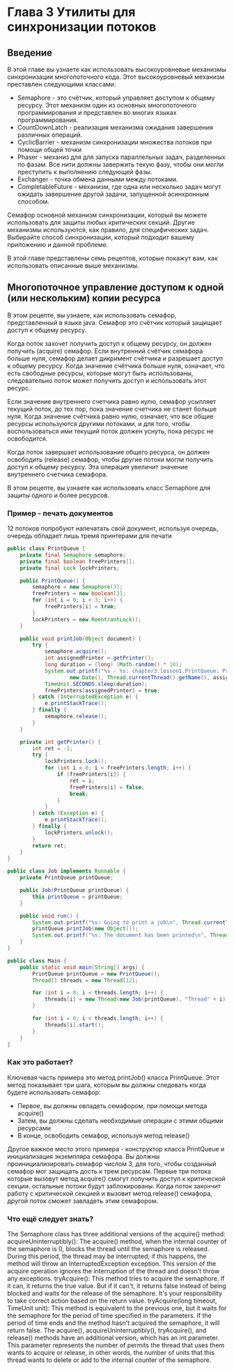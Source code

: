 # Глава 3 Утилиты для синхронизации потоков
## Введение
В этой главе вы узнаете как использовать высокоуровневые механизмы синхронизации многопоточного кода. Этот высокоуровневый механизм преставлен следующими классами:
* Semaphore - это счётчик, который управляет доступом к общему ресурсу. Этот механизм один из основных многопоточного программирования и представлен во многих языках программирования.
* CountDownLatch - реализация механизма ожидания завершения различных операций. 
* CyclicBarrier - механизм синхронизации множества потоков при помощи общей точки
* Phaser - механиз для для запуска параллельных задач, разделенных по фазам. Все нити должны завержить текую фазу, чтобы они могли преступить к выполнению следующей фазы.
* Exchanger - точка обмена данными между потоками.
* CompletableFuture - механизм, где одна или несколько задач могут ожидать завершение другой задачи, запущенной асинхронным способом.

Семафор основной механизм синхронизации, который вы можете использовать для защиты любых критических секций. Другие механизмы используются, как правило, для специфических задач. Выбирайте способ синхронизации, который подходит вашему приложению и данной проблеме.

В этой главе представлены семь рецептов, которые покажут вам, как использовать описанные выше механизмы.

## Многопоточное управление доступом к одной (или нескольким) копии ресурса
В этом рецепте, вы узнаете, как использовать семафор, представленный в языке java. 
Семафор это счётчик который защищает доступ к общему ресурсу.

Когда поток захочет получить доступ к общему ресурсу, он должен получить (acquire) семафор.
Если внутренний счётчик семафора больше нуля, семафор делает дикримент счётчика и разрешает доступ к общему ресурсу.
Когда значение счётчика больше нуля, означает, что есть свободные ресурсы, 
которые могут быть использованы, следовательно поток может получить доступ и использовать этот ресурс.

Если значение внутреннего счетчика равно нулю, семафор усыпляет текущий поток, до тех пор, 
пока значение счетчика не станет больше нуля.
Когда значение счётчика равно нулю, означает, что все общие ресурсы используются другими потоками,
и для того, чтобы воспользоваться ими текущий поток должен уснуть, пока ресурс не освободится. 

Когда поток завершает использование общего ресурса, он должен освободить (release) семафор, 
чтобы другие потоки могли получить доступ к общему ресурсу. 
Эта операция увеличит значение внутреннего счетчика семафора.  

В этом рецепте, вы узнаете как использовать класс Semaphore для защиты одного и более ресурсов. 

### Пример - печать документов
12 потоков попробуют напечатать свой документ, используя очередь,
очередь обладает лишь тремя принтерами для печати

```java
public class PrintQueue {
    private final Semaphore semaphore;
    private final boolean freePrinters[];
    private final Lock lockPrinters;

    public PrintQueue() {
        semaphore = new Semaphore(3);
        freePrinters = new boolean[3];
        for (int i = 0; i < 3; i++) {
            freePrinters[i] = true;
        }
        lockPrinters = new ReentrantLock();
    }

    public void printJob(Object document) {
        try {
            semaphore.acquire();
            int assignedPrinter = getPrinter();
            long duration = (long) (Math.random() * 10);
            System.out.printf("%s - %s: chapter3.lesson1.PrintQueue: Printing a chapter3.lesson1.Job in Printer %d during %d seconds\n",
                    new Date(), Thread.currentThread().getName(), assignedPrinter, duration);
            TimeUnit.SECONDS.sleep(duration);
            freePrinters[assignedPrinter] = true;
        } catch (InterruptedException e) {
            e.printStackTrace();
        } finally {
            semaphore.release();
        }
    }

    private int getPrinter() {
        int ret = -1;
        try {
            lockPrinters.lock();
            for (int i = 0; i < freePrinters.length; i++) {
                if (freePrinters[i]) {
                    ret = i;
                    freePrinters[i] = false;
                    break;
                }
            }
        } catch (Exception e) {
            e.printStackTrace();
        } finally {
            lockPrinters.unlock();
        }
        return ret;
    }
}
```

```java
public class Job implements Runnable {
    private PrintQueue printQueue;

    public Job(PrintQueue printQueue) {
        this.printQueue = printQueue;
    }

    public void run() {
        System.out.printf("%s: Going to print a job\n", Thread.currentThread().getName());
        printQueue.printJob(new Object());
        System.out.printf("%s: The document has been printed\n", Thread.currentThread().getName());
    }
}
```

```java
public class Main {
    public static void main(String[] args) {
        PrintQueue printQueue = new PrintQueue();
        Thread[] threads = new Thread[12];

        for (int i = 0; i < threads.length; i++) {
            threads[i] = new Thread(new Job(printQueue), "Thread" + i);
        }

        for (int i = 0; i < threads.length; i++) {
            threads[i].start();
        }
    }
}
```

### Как это работает?
Ключевая часть примера это метод printJob() класса PrintQueue.
Этот метод показывает три шага, которым вы должны следовать когда будете использовать семафор:
* Первое, вы должны овладеть семафором, при помощи метода acquire()
* Затем, вы должны сделать необходимые операции с этими общими ресурсами
* В конце, освободить семафор, используя метод release()

Другое важное место этого примера - конструктор класса PrintQueue и
инициализация экземпляра семафора. Вы должны проинициализировать семафор числом 3,
для того, чтобы созданный семафор мог защищать дость к трем ресурсам. Первые три потока
которые вызовут метод acquire() смогут получить доступ к критической секции. остальные потоки
будут заблокированы. Когда поток закончит работу с критической секцией и вызовит метод 
release() семафора, другой поток сможет завладеть этим семафором.

### Что ещё следует знать?

The Semaphore class has three additional versions of the acquire() method:
acquireUninterruptibly(): The acquire() method, when the internal
counter of the semaphore is 0, blocks the thread until the semaphore is released.
During this period, the thread may be interrupted; if this happens, the method
will throw an InterruptedException exception. This version of the acquire
operation ignores the interruption of the thread and doesn't throw any
exceptions.
tryAcquire(): This method tries to acquire the semaphore. If it can, it returns
the true value. But if it can't, it returns false instead of being blocked and waits
for the release of the semaphore. It's your responsibility to take correct action
based on the return value.
tryAcquire(long timeout, TimeUnit unit): This method is equivalent to
the previous one, but it waits for the semaphore for the period of time specified in
the parameters. If the period of time ends and the method hasn't acquired the
semaphore, it will return false.
The acquire(), acquireUninterruptibly(), tryAcquire(), and release() methods
have an additional version, which has an int parameter. This parameter represents the
number of permits the thread that uses them wants to acquire or release, in other words, the
number of units that this thread wants to delete or add to the internal counter of the
semaphore.


